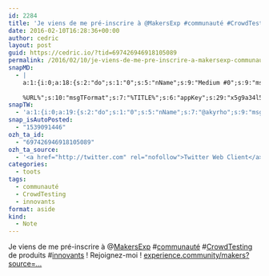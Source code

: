 ```yaml
---
id: 2284
title: 'Je viens de me pré-inscrire à @MakersExp #communauté #CrowdTesting de produits #innovants ! Rejoignez-moi ! experience.community/makers?source=…'
date: 2016-02-10T16:28:36+00:00
author: cedric
layout: post
guid: https://cedric.io/?tid=697426946918105089
permalink: /2016/02/10/je-viens-de-me-pre-inscrire-a-makersexp-communaute-crowdtesting-de-produits-innovants-rejoignez-moi-experience-community-makerssource/
snapMD:
  - |
    a:1:{i:0;a:18:{s:2:"do";s:1:"0";s:5:"nName";s:9:"Medium #0";s:9:"msgFormat";s:19:"%FULLTEXT%
    
    %URL%";s:10:"msgTFormat";s:7:"%TITLE%";s:6:"appKey";s:29:"x5g9a34l5z294i5y2q284e4g54454";s:6:"appSec";s:85:"d3h0a44e4s2b4i5u2r234m5f5b4v2l5q2a444h574347464a454x2w20374447494c484b4w2c464f5u2d4z2";s:8:"inclTags";s:1:"1";s:7:"fltrsOn";i:0;s:5:"fltrs";a:0:{}s:7:"proxyOn";i:0;s:7:"useSURL";i:0;s:1:"v";i:350;s:4:"publ";s:1:"0";s:11:"accessToken";s:65:"2353413aa5437433e5648ccf74a16119308317c52d1a24d8ed99f26add037528a";s:12:"appAppUserID";s:65:"104b21fd8da79171a6e7bf800d03b4b761204f242935e05d2d86850a6b1635f77";s:14:"appAppUserName";s:26:"Cédric Bousmanne (akyrho)";s:13:"appAppUserURL";s:26:"https://medium.com/@akyrho";s:7:"pubList";a:0:{}}}
snapTW:
  - 'a:1:{i:0;a:19:{s:2:"do";s:1:"0";s:5:"nName";s:7:"@akyrho";s:9:"msgFormat";s:26:"%TITLE%. %EXCERPT% - %URL%";s:6:"appKey";s:55:"x5g9a8325v2y475r3c4m48584n53446p423r3r5u3e356j5j3k4r2p3";s:6:"appSec";s:105:"d3h0a94o46415u594v3q5l5n5l4r4x474x4j484o473u4i5w2m4k494z2k344n306n5r3l5v2s554p4n3p3k45495c3z4v4d3m3u5w525";s:7:"fltrsOn";i:0;s:5:"fltrs";a:0:{}s:7:"proxyOn";i:0;s:7:"useSURL";i:0;s:1:"v";i:350;s:5:"twURL";s:25:"http://twitter.com/akyrho";s:11:"accessToken";s:50:"6678782-Eyg60SCeh7762DEIsYtTPD5GVeOuSN8ATMdF2Lpppe";s:14:"accessTokenSec";s:45:"PgGDCbcYLJnR5esZjY9ID72A33mUNCYnQwaQTBsojSJNa";s:5:"tw140";i:0;s:10:"riComments";s:1:"1";s:11:"riCommentsM";s:1:"1";s:12:"riCommentsAA";s:1:"1";s:8:"attchImg";s:1:"1";s:9:"wpImgSize";s:4:"full";}}'
snap_isAutoPosted:
  - "1539091446"
ozh_ta_id:
  - "697426946918105089"
ozh_ta_source:
  - '<a href="http://twitter.com" rel="nofollow">Twitter Web Client</a>'
categories:
  - toots
tags:
  - communauté
  - CrowdTesting
  - innovants
format: aside
kind:
  - Note
---
```

Je viens de me pré-inscrire à <span class="username username_linked">@<a href="https://twitter.com/MakersExp" title="Makers Experience">MakersExp</a></span> <span class="hashtag hashtag_local">#<a href="https://cedric.io/tag/communaute/">communauté</a> <span class="hashtag hashtag_local">#<a href="https://cedric.io/tag/crowdtesting/">CrowdTesting</a> de produits <span class="hashtag hashtag_local">#<a href="https://cedric.io/tag/innovants/">innovants</a> ! Rejoignez-moi ! <a href="http://experience.community/makers?source=KEkDjeLg7K" title="http://experience.community/makers?source=KEkDjeLg7K" class="link link_untco">experience.community/makers?source=…</a></p>